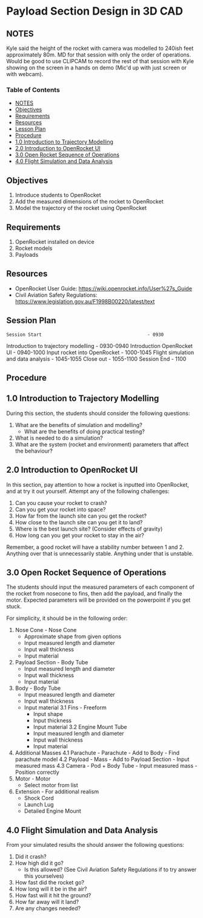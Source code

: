# Payload Section Design in 3D CAD <!-- omit from toc -->

## NOTES
Kyle said the height of the rocket with camera was modelled to 240ish feet approximately 80m. MD for that session with only the order of operations. Would be good to use CLIPCAM to record the rest of that session with Kyle showing on the screen in a hands on demo (Mic'd up with just screen or with webcam).

### Table of Contents <!-- omit from toc -->
- [NOTES](#notes)
- [Objectives](#objectives)
- [Requirements](#requirements)
- [Resources](#resources)
- [Lesson Plan](#lesson-plan)
- [Procedure](#procedure)
- [1.0 Introduction to Trajectory Modelling ](#10-intro-to-trajectory-modelling)
- [2.0 Introduction to OpenRocket UI](#20-intro-to-openrocket-ui)
- [3.0 Open Rocket Sequence of Operations](#30-open-rocket-sequence-of-operations)
- [4.0 Flight Simulation and Data Analysis](#40-flight-simulation-and-data-analysis)

## Objectives
1. Introduce students to OpenRocket
2. Add the measured dimensions of the rocket to OpenRocket
3. Model the trajectory of the rocket using OpenRocket

## Requirements
1. OpenRocket installed on device
2. Rocket models
3. Payloads

## Resources
- OpenRocket User Guide: https://wiki.openrocket.info/User%27s_Guide
- Civil Aviation Safety Regulations: https://www.legislation.gov.au/F1998B00220/latest/text

## Session Plan
    Session Start                                       - 0930
Introduction to trajectory modelling                    - 0930-0940
Introduction OpenRocket UI                              - 0940-1000
Input rocket into OpenRocket                            - 1000-1045
Flight simulation and data analysis                     - 1045-1055
Close out                                               - 1055-1100
    Session End                                         - 1100 

## Procedure
## 1.0 Introduction to Trajectory Modelling 

During this section, the students should consider the following questions:

1. What are the benefits of simulation and modelling?
    - What are the benefits of doing practical testing?
2. What is needed to do a simulation?
3. What are the system (rocket and environment) parameters that affect the behaviour?

## 2.0 Introduction to OpenRocket UI

In this section, pay attention to how a rocket is inputted into OpenRocket, and at try it out yourself.
Attempt any of the following challenges:

1. Can you cause your rocket to crash?
2. Can you get your rocket into space?
3. How far from the launch site can you get the rocket?
4. How close to the launch site can you get it to land?
5. Where is the best launch site? (Consider effects of gravity)
6. How long can you get your rocket to stay in the air?

Remember, a good rocket will have a stability number between 1 and 2.
Anything over that is unnecessarily stable. Anything under that is unstable.

## 3.0 Open Rocket Sequence of Operations

The students should input the measured parameters of each component of the rocket
from nosecone to fins, then add the payload, and finally the motor.
Expected parameters will be provided on the powerpoint if you get stuck.

For simplicity, it should be in the following order:

1. Nose Cone - Nose Cone
    - Approximate shape from given options
    - Input measured length and diameter 
    - Input wall thickness
    - Input material
2. Payload Section - Body Tube
    - Input measured length and diameter 
    - Input wall thickness
    - Input material
3. Body - Body Tube
    - Input measured length and diameter 
    - Input wall thickness
    - Input material
    3.1 Fins - Freeform
        - Input shape
        - Input thickness
        - Input material
    3.2 Engine Mount Tube
        - Input measured length and diameter 
        - Input wall thickness
        - Input material
4. Additional Masses
    4.1 Parachute - Parachute
        - Add to Body
        - Find parachute model
    4.2 Payload - Mass
        - Add to Payload Section
        - Input measured mass
    4.3 Camera - Pod + Body Tube
        - Input measured mass
        - Position correctly
5. Motor - Motor
    - Select motor from list
6. Extension - For additional realism
    - Shock Cord
    - Launch Lug
    - Detailed Engine Mount

## 4.0 Flight Simulation and Data Analysis

From your simulated results the should answer the following questions:

1. Did it crash?
2. How high did it go?
    - Is this allowed? (See Civil Aviation Safety Regulations if to try answer this yourselves)
3. How fast did the rocket go?
4. How long will it be in the air?
5. How fast will it hit the ground?
6. How far away will it land?
7. Are any changes needed?